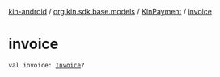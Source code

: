 [kin-android](../../index.md) / [org.kin.sdk.base.models](../index.md) / [KinPayment](index.md) / [invoice](./invoice.md)

# invoice

`val invoice: `[`Invoice`](../-invoice/index.md)`?`